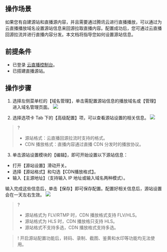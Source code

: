 ## 操作场景

如果您有自建源站和直播源内容，并且需要通过腾讯云进行直播播放，可以通过为云直播播放域名设置源站信息来回源拉取直播内容。配置成功后，您可通过云直播回源拉流并进行直播内容分发。本文档将指导您如何设置源站信息。

## 前提条件
- 已登录 [云直播控制台](https://console.cloud.tencent.com/live)。
- 已搭建直播源站。

## 操作步骤
1. 选择左侧菜单栏的【域名管理】，单击需配置源站信息的播放域名或【管理】进入域名管理页面。
![](https://main.qcloudimg.com/raw/ead267c4f3368511e11586cab46e181a.png)

2. 选择选项卡 Tab 下的【高级配置】项，可以查看源站设置的相关信息。
![](https://main.qcloudimg.com/raw/ae96cb46f2c03c29da0b92f7b9471a0f.png)
>?
>- 源站格式：云直播回源拉流时支持的格式。
>- CDN 播放格式：直播内容通过直播 CDN 分发时的播放协议。

3. 单击源站设置模块的【编辑】，即可开始设置以下源站信息：
 - 打开【源站设置】滑动开关。
 - 选择【源站格式】和勾选【CDN播放格式】。
 - 输入【主源地址】（支持输入 IP 地址或输入域名两种模式）。
 
 输入完成这些信息后，单击【保存】即可保存配置。配置好相关信息后，源站设置会在一天左右生效。
![](https://main.qcloudimg.com/raw/5608eda9bf68345dba9fbe40b67bc81f.png)

 >?
 >- 源站格式为 FLV/RTMP 时，CDN 播放格式支持 FLV/HLS。
 >- 源站格式为 HLS 时，CDN 播放格只支持 HLS。
 >- 源站格式不支持多选，CDN 播放格式支持多选。
 
 >! 开启源站配置功能后，转码、录制、截图、鉴黄和水印等功能均无法使用。

  
